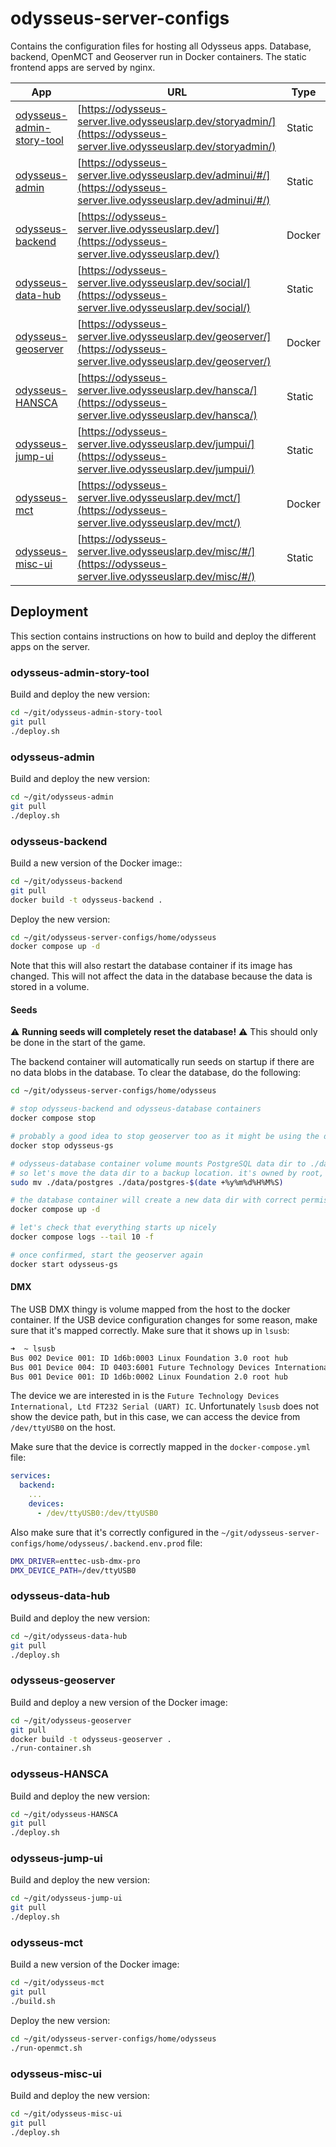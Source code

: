 # odysseus-server-configs

Contains the configuration files for hosting all Odysseus apps. Database, backend, OpenMCT and Geoserver run in Docker containers. The static frontend apps are served by nginx.

| App                                                                                    | URL                                                                                    | Type   |
| -------------------------------------------------------------------------------------- | -------------------------------------------------------------------------------------- | ------ |
| [odysseus-admin-story-tool](https://github.com/OdysseusLarp/odysseus-admin-story-tool) | [https://odysseus-server.live.odysseuslarp.dev/storyadmin/](https://odysseus-server.live.odysseuslarp.dev/storyadmin/) | Static |
| [odysseus-admin](https://github.com/OdysseusLarp/odysseus-admin)                       | [https://odysseus-server.live.odysseuslarp.dev/adminui/#/](https://odysseus-server.live.odysseuslarp.dev/adminui/#/)   | Static |
| [odysseus-backend](https://github.com/OdysseusLarp/odysseus-backend)                   | [https://odysseus-server.live.odysseuslarp.dev/](https://odysseus-server.live.odysseuslarp.dev/)                       | Docker |
| [odysseus-data-hub](https://github.com/OdysseusLarp/odysseus-data-hub)                 | [https://odysseus-server.live.odysseuslarp.dev/social/](https://odysseus-server.live.odysseuslarp.dev/social/)         | Static |
| [odysseus-geoserver](https://github.com/OdysseusLarp/odysseus-geoserver)               | [https://odysseus-server.live.odysseuslarp.dev/geoserver/](https://odysseus-server.live.odysseuslarp.dev/geoserver/)   | Docker |
| [odysseus-HANSCA](https://github.com/OdysseusLarp/odysseus-HANSCA)                     | [https://odysseus-server.live.odysseuslarp.dev/hansca/](https://odysseus-server.live.odysseuslarp.dev/hansca/)         | Static |
| [odysseus-jump-ui](https://github.com/OdysseusLarp/hansca)                             | [https://odysseus-server.live.odysseuslarp.dev/jumpui/](https://odysseus-server.live.odysseuslarp.dev/jumpui/)         | Static |
| [odysseus-mct](https://github.com/OdysseusLarp/odysseus-mct)                           | [https://odysseus-server.live.odysseuslarp.dev/mct/](https://odysseus-server.live.odysseuslarp.dev/mct/)               | Docker |
| [odysseus-misc-ui](https://github.com/OdysseusLarp/odysseus-misc-ui)                   | [https://odysseus-server.live.odysseuslarp.dev/misc/#/](https://odysseus-server.live.odysseuslarp.dev/misc/#/)         | Static |

## Deployment

This section contains instructions on how to build and deploy the different apps on the server.

### odysseus-admin-story-tool
Build and deploy the new version:
```bash
cd ~/git/odysseus-admin-story-tool
git pull
./deploy.sh
```

### odysseus-admin
Build and deploy the new version:
```bash
cd ~/git/odysseus-admin
git pull
./deploy.sh
```

### odysseus-backend
Build a new version of the Docker image::
```bash
cd ~/git/odysseus-backend
git pull
docker build -t odysseus-backend .
```

Deploy the new version:
```bash
cd ~/git/odysseus-server-configs/home/odysseus
docker compose up -d
```

Note that this will also restart the database container if its image has changed. This will not affect the data in the database because the data is stored in a volume.

#### Seeds
⚠️ **Running seeds will completely reset the database!** ⚠️ This should only be done in the start of the game.

The backend container will automatically run seeds on startup if there are no data blobs in the database. To clear the database, do the following:
```bash
cd ~/git/odysseus-server-configs/home/odysseus

# stop odysseus-backend and odysseus-database containers
docker compose stop

# probably a good idea to stop geoserver too as it might be using the database
docker stop odysseus-gs

# odysseus-database container volume mounts PostgreSQL data dir to ./data/postgres
# so let's move the data dir to a backup location. it's owned by root, so we need to use sudo
sudo mv ./data/postgres ./data/postgres-$(date +%y%m%d%H%M%S)

# the database container will create a new data dir with correct permissions on startup
docker compose up -d

# let's check that everything starts up nicely
docker compose logs --tail 10 -f

# once confirmed, start the geoserver again
docker start odysseus-gs
```

#### DMX
The USB DMX thingy is volume mapped from the host to the docker container. If the USB device configuration changes for some reason, make sure that it's mapped correctly. Make sure that it shows up in `lsusb`:
```bash
➜  ~ lsusb
Bus 002 Device 001: ID 1d6b:0003 Linux Foundation 3.0 root hub
Bus 001 Device 004: ID 0403:6001 Future Technology Devices International, Ltd FT232 Serial (UART) IC
Bus 001 Device 001: ID 1d6b:0002 Linux Foundation 2.0 root hub
```

The device we are interested in is the `Future Technology Devices International, Ltd FT232 Serial (UART) IC`. Unfortunately `lsusb` does not show the device path, but in this case, we can access the device from `/dev/ttyUSB0` on the host.

Make sure that the device is correctly mapped in the `docker-compose.yml` file:
```yaml
services:
  backend:
    ...
    devices:
      - /dev/ttyUSB0:/dev/ttyUSB0
```

Also make sure that it's correctly configured in the `~/git/odysseus-server-configs/home/odysseus/.backend.env.prod` file:
```bash
DMX_DRIVER=enttec-usb-dmx-pro
DMX_DEVICE_PATH=/dev/ttyUSB0
```

### odysseus-data-hub
Build and deploy the new version:
```bash
cd ~/git/odysseus-data-hub
git pull
./deploy.sh
```

### odysseus-geoserver
Build and deploy a new version of the Docker image:
```bash
cd ~/git/odysseus-geoserver
git pull
docker build -t odysseus-geoserver .
./run-container.sh
```

### odysseus-HANSCA
Build and deploy the new version:
```bash
cd ~/git/odysseus-HANSCA
git pull
./deploy.sh
```

### odysseus-jump-ui
Build and deploy the new version:
```bash
cd ~/git/odysseus-jump-ui
git pull
./deploy.sh
```

### odysseus-mct
Build a new version of the Docker image:
```bash
cd ~/git/odysseus-mct
git pull
./build.sh
```

Deploy the new version:
```bash
cd ~/git/odysseus-server-configs/home/odysseus
./run-openmct.sh
```

### odysseus-misc-ui
Build and deploy the new version:
```bash
cd ~/git/odysseus-misc-ui
git pull
./deploy.sh
```
